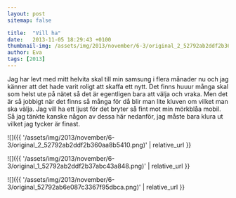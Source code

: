 ```yaml
---
layout: post
sitemap: false

title:  "Vill ha"
date:   2013-11-05 18:29:43 +0100
thumbnail-img: /assets/img/2013/november/6-3/original_2_52792ab2ddf2b360aa8b5410.png
author: Eva
tags: [2013]
---
```


Jag har levt med mitt helvita skal till min samsung i flera månader nu och jag känner att det hade varit roligt att skaffa ett nytt. Det finns huuur många skal som helst ute på nätet så det är egentligen bara att välja och vraka. Men det är så jobbigt när det finns så många för då blir man lite kluven om vilket man ska välja. Jag vill ha ett ljust för det bryter så fint mot min mörkblåa mobil. Så jag tänkte kanske någon av dessa här nedanför, jag måste bara klura ut vilket jag tycker är finast.

![]({{ '/assets/img/2013/november/6-3/original_2_52792ab2ddf2b360aa8b5410.png)'  | relative_url }}

![]({{ '/assets/img/2013/november/6-3/original_1_52792ab2ddf2b37abc43a848.png)'  | relative_url }}

![]({{ '/assets/img/2013/november/6-3/original_52792ab6e087c3367f95dbca.png)'  | relative_url }}

